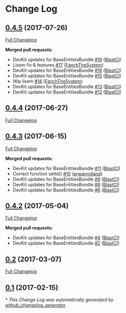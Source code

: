 # Change Log

## [0.4.5](https://github.com/blast-project/BaseEntitiesBundle/tree/0.4.5) (2017-07-26)
[Full Changelog](https://github.com/blast-project/BaseEntitiesBundle/compare/0.4.4...0.4.5)

**Merged pull requests:**

- DevKit updates for BaseEntitiesBundle [\#19](https://github.com/blast-project/BaseEntitiesBundle/pull/19) ([BlastCI](https://github.com/BlastCI))
- Lisem fix & features [\#17](https://github.com/blast-project/BaseEntitiesBundle/pull/17) ([FanchTheSystem](https://github.com/FanchTheSystem))
- DevKit updates for BaseEntitiesBundle [\#16](https://github.com/blast-project/BaseEntitiesBundle/pull/16) ([BlastCI](https://github.com/BlastCI))
- DevKit updates for BaseEntitiesBundle [\#15](https://github.com/blast-project/BaseEntitiesBundle/pull/15) ([BlastCI](https://github.com/BlastCI))
- Wip lisem [\#14](https://github.com/blast-project/BaseEntitiesBundle/pull/14) ([FanchTheSystem](https://github.com/FanchTheSystem))
- DevKit updates for BaseEntitiesBundle [\#13](https://github.com/blast-project/BaseEntitiesBundle/pull/13) ([BlastCI](https://github.com/BlastCI))
- DevKit updates for BaseEntitiesBundle [\#12](https://github.com/blast-project/BaseEntitiesBundle/pull/12) ([BlastCI](https://github.com/BlastCI))

## [0.4.4](https://github.com/blast-project/BaseEntitiesBundle/tree/0.4.4) (2017-06-27)
[Full Changelog](https://github.com/blast-project/BaseEntitiesBundle/compare/0.4.3...0.4.4)

## [0.4.3](https://github.com/blast-project/BaseEntitiesBundle/tree/0.4.3) (2017-06-15)
[Full Changelog](https://github.com/blast-project/BaseEntitiesBundle/compare/0.4.2...0.4.3)

**Merged pull requests:**

- DevKit updates for BaseEntitiesBundle [\#11](https://github.com/blast-project/BaseEntitiesBundle/pull/11) ([BlastCI](https://github.com/BlastCI))
- Correct function setId\(\) [\#10](https://github.com/blast-project/BaseEntitiesBundle/pull/10) ([erwanrolland](https://github.com/erwanrolland))
- DevKit updates for BaseEntitiesBundle [\#9](https://github.com/blast-project/BaseEntitiesBundle/pull/9) ([BlastCI](https://github.com/BlastCI))
- DevKit updates for BaseEntitiesBundle [\#8](https://github.com/blast-project/BaseEntitiesBundle/pull/8) ([BlastCI](https://github.com/BlastCI))
- DevKit updates for BaseEntitiesBundle [\#6](https://github.com/blast-project/BaseEntitiesBundle/pull/6) ([BlastCI](https://github.com/BlastCI))

## [0.4.2](https://github.com/blast-project/BaseEntitiesBundle/tree/0.4.2) (2017-05-04)
[Full Changelog](https://github.com/blast-project/BaseEntitiesBundle/compare/0.2...0.4.2)

**Merged pull requests:**

- DevKit updates for BaseEntitiesBundle [\#4](https://github.com/blast-project/BaseEntitiesBundle/pull/4) ([BlastCI](https://github.com/BlastCI))
- DevKit updates for BaseEntitiesBundle [\#2](https://github.com/blast-project/BaseEntitiesBundle/pull/2) ([BlastCI](https://github.com/BlastCI))

## [0.2](https://github.com/blast-project/BaseEntitiesBundle/tree/0.2) (2017-03-07)
[Full Changelog](https://github.com/blast-project/BaseEntitiesBundle/compare/0.1...0.2)

## [0.1](https://github.com/blast-project/BaseEntitiesBundle/tree/0.1) (2017-02-15)


\* *This Change Log was automatically generated by [github_changelog_generator](https://github.com/skywinder/Github-Changelog-Generator)*
